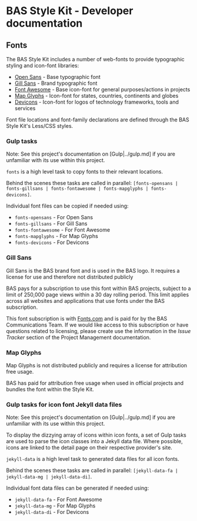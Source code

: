 # BAS Style Kit - Developer documentation

## Fonts

The BAS Style Kit includes a number of web-fonts to provide typographic styling and icon-font libraries:

* [Open Sans](https://www.google.com/fonts/specimen/Open+Sans) - Base typographic font
* [Gill Sans](http://www.fonts.com/font/monotype/gill-sans) - Brand typographic font
* [Font Awesome](http://fontawesome.io) - Base icon-font for general purposes/actions in projects
* [Map Glyphs](http://mapglyphs.com) - Icon-font for states, countries, continents and globes
* [Devicons](http://vorillaz.github.io/devicons) - Icon-font for logos of technology frameworks, tools and services

Font file locations and font-family declarations are defined through the BAS Style Kit's Less/CSS styles.

### Gulp tasks

Note: See this project's documentation on [Gulp|../gulp.md] if you are unfamiliar with its use within this project.

`fonts` is a high level task to copy fonts to their relevant locations.

Behind the scenes these tasks are called in parallel:
`[fonts-opensans | fonts-gillsans | fonts-fontawesome | fonts-mapglyphs | fonts-devicons]`.

Individual font files can be copied if needed using:

* `fonts-opensans` - For Open Sans
* `fonts-gillsans` - For Gill Sans
* `fonts-fontawesome` - For Font Awesome
* `fonts-mapglyphs` - For Map Glyphs
* `fonts-devicons` - For Devicons

### Gill Sans

Gill Sans is the BAS brand font and is used in the BAS logo. It requires a license for use and therefore not
distributed publicly

BAS pays for a subscription to use this font within BAS projects, subject to a limit of 250,000 page views within a 30
day rolling period. This limit applies across all websites and applications that use fonts under the BAS subscription.

This font subscription is with [Fonts.com](https://wwww.fonts.com) and is paid for by the BAS Communications Team.
If we would like access to this subscription or have questions related to licensing, please create use the information
in the *Issue Tracker* section of the Project Management documentation.

### Map Glyphs

Map Glyphs is not distributed publicly and requires a license for attribution free usage.

BAS has paid for attribution free usage when used in official projects and bundles the font within the Style Kit.

### Gulp tasks for icon font Jekyll data files

Note: See this project's documentation on [Gulp|../gulp.md] if you are unfamiliar with its use within this project.

To display the dizzying array of icons within icon fonts, a set of Gulp tasks are used to parse the icon classes into a
Jekyll data file. Where possible, icons are linked to the detail page on their respective provider's site.

`jekyll-data` is a high level task to generated data files for all icon fonts.

Behind the scenes these tasks are called in parallel: `[jekyll-data-fa | jekyll-data-mg | jekyll-data-di]`.

Individual font data files can be generated if needed using:

* `jekyll-data-fa` - For Font Awesome
* `jekyll-data-mg` - For Map Glyphs
* `jekyll-data-di` - For Devicons
